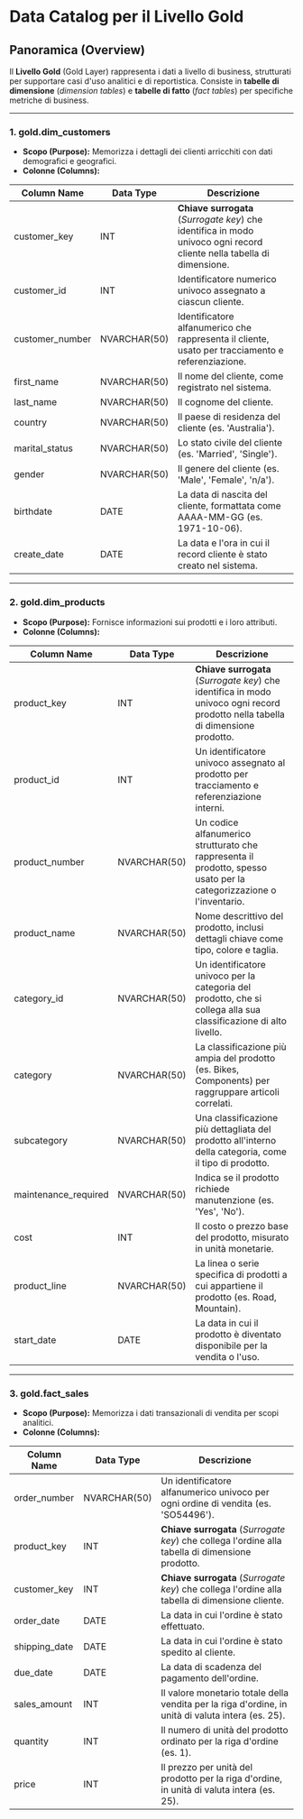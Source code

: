 # Data Catalog per il Livello Gold

## Panoramica (Overview)
Il **Livello Gold** (Gold Layer) rappresenta i dati a livello di business, strutturati per supportare casi d'uso analitici e di reportistica. Consiste in **tabelle di dimensione** (*dimension tables*) e **tabelle di fatto** (*fact tables*) per specifiche metriche di business.

---

### 1. **gold.dim_customers**
- **Scopo (Purpose):** Memorizza i dettagli dei clienti arricchiti con dati demografici e geografici.
- **Colonne (Columns):**

| Column Name| Data Type | Descrizione |
|------------------|---------------|-----------------------------------------------------------------------------------------------|
| customer\_key| INT | **Chiave surrogata** (*Surrogate key*) che identifica in modo univoco ogni record cliente nella tabella di dimensione. |
| customer\_id| INT | Identificatore numerico univoco assegnato a ciascun cliente.|
| customer\_number| NVARCHAR(50)| Identificatore alfanumerico che rappresenta il cliente, usato per tracciamento e referenziazione. |
| first\_name | NVARCHAR(50)| Il nome del cliente, come registrato nel sistema.|
| last\_name| NVARCHAR(50)| Il cognome del cliente. |
| country| NVARCHAR(50)| Il paese di residenza del cliente (es. 'Australia'). |
| marital\_status | NVARCHAR(50)| Lo stato civile del cliente (es. 'Married', 'Single').|
| gender | NVARCHAR(50)| Il genere del cliente (es. 'Male', 'Female', 'n/a'). |
| birthdate| DATE| La data di nascita del cliente, formattata come AAAA-MM-GG (es. 1971-10-06). |
| create\_date| DATE| La data e l'ora in cui il record cliente è stato creato nel sistema. |

---

### 2. **gold.dim_products**
- **Scopo (Purpose):** Fornisce informazioni sui prodotti e i loro attributi.
- **Colonne (Columns):**

| Column Name | Data Type | Descrizione |
|---------------------|---------------|-----------------------------------------------------------------------------------------------|
| product\_key| INT | **Chiave surrogata** (*Surrogate key*) che identifica in modo univoco ogni record prodotto nella tabella di dimensione prodotto. |
| product\_id| INT | Un identificatore univoco assegnato al prodotto per tracciamento e referenziazione interni.|
| product\_number| NVARCHAR(50)| Un codice alfanumerico strutturato che rappresenta il prodotto, spesso usato per la categorizzazione o l'inventario. |
| product\_name| NVARCHAR(50)| Nome descrittivo del prodotto, inclusi dettagli chiave come tipo, colore e taglia.|
| category\_id | NVARCHAR(50)| Un identificatore univoco per la categoria del prodotto, che si collega alla sua classificazione di alto livello. |
| category| NVARCHAR(50)| La classificazione più ampia del prodotto (es. Bikes, Components) per raggruppare articoli correlati. |
| subcategory | NVARCHAR(50)| Una classificazione più dettagliata del prodotto all'interno della categoria, come il tipo di prodotto. |
| maintenance\_required| NVARCHAR(50)| Indica se il prodotto richiede manutenzione (es. 'Yes', 'No'). |
| cost| INT | Il costo o prezzo base del prodotto, misurato in unità monetarie. |
| product\_line| NVARCHAR(50)| La linea o serie specifica di prodotti a cui appartiene il prodotto (es. Road, Mountain).|
| start\_date| DATE| La data in cui il prodotto è diventato disponibile per la vendita o l'uso. |

---

### 3. **gold.fact_sales**
- **Scopo (Purpose):** Memorizza i dati transazionali di vendita per scopi analitici.
- **Colonne (Columns):**

| Column Name | Data Type | Descrizione |
|-----------------|---------------|-----------------------------------------------------------------------------------------------|
| order\_number| NVARCHAR(50)| Un identificatore alfanumerico univoco per ogni ordine di vendita (es. 'SO54496'). |
| product\_key | INT | **Chiave surrogata** (*Surrogate key*) che collega l'ordine alla tabella di dimensione prodotto. |
| customer\_key| INT | **Chiave surrogata** (*Surrogate key*) che collega l'ordine alla tabella di dimensione cliente. |
| order\_date| DATE| La data in cui l'ordine è stato effettuato. |
| shipping\_date | DATE| La data in cui l'ordine è stato spedito al cliente.|
| due\_date| DATE| La data di scadenza del pagamento dell'ordine.|
| sales\_amount| INT | Il valore monetario totale della vendita per la riga d'ordine, in unità di valuta intera (es. 25). |
| quantity| INT | Il numero di unità del prodotto ordinato per la riga d'ordine (es. 1). |
| price | INT | Il prezzo per unità del prodotto per la riga d'ordine, in unità di valuta intera (es. 25).|